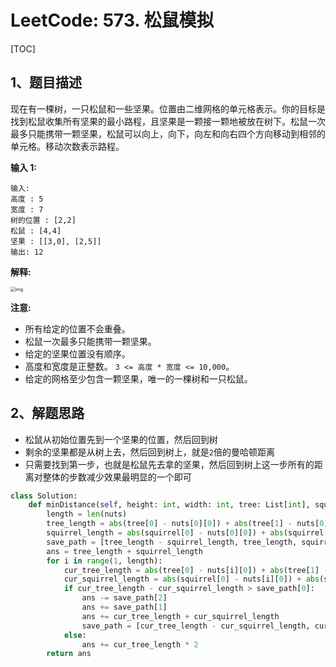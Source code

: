 # LeetCode: 573. 松鼠模拟

[TOC]

## 1、题目描述

现在有一棵树，一只松鼠和一些坚果。位置由二维网格的单元格表示。你的目标是找到松鼠收集所有坚果的最小路程，且坚果是一颗接一颗地被放在树下。松鼠一次最多只能携带一颗坚果，松鼠可以向上，向下，向左和向右四个方向移动到相邻的单元格。移动次数表示路程。

**输入 1:**

```
输入: 
高度 : 5
宽度 : 7
树的位置 : [2,2]
松鼠 : [4,4]
坚果 : [[3,0], [2,5]]
输出: 12
```


**解释:**

<img src="http://markdown-images-1251766755.cos.ap-beijing.myqcloud.com/notebook/2020-01-01-064528.png" alt="img" style="zoom:50%;" />

**注意:**

-   所有给定的位置不会重叠。
-   松鼠一次最多只能携带一颗坚果。
-   给定的坚果位置没有顺序。
-   高度和宽度是正整数。 `3 <= 高度 * 宽度 <= 10,000`。
-   给定的网格至少包含一颗坚果，唯一的一棵树和一只松鼠。



## 2、解题思路

-   松鼠从初始位置先到一个坚果的位置，然后回到树
-   剩余的坚果都是从树上去，然后回到树上，就是`2`倍的曼哈顿距离
-   只需要找到第一步，也就是松鼠先去拿的坚果，然后回到树上这一步所有的距离对整体的步数减少效果最明显的一个即可



```python
class Solution:
    def minDistance(self, height: int, width: int, tree: List[int], squirrel: List[int], nuts: List[List[int]]) -> int:
        length = len(nuts)
        tree_length = abs(tree[0] - nuts[0][0]) + abs(tree[1] - nuts[0][1])
        squirrel_length = abs(squirrel[0] - nuts[0][0]) + abs(squirrel[1] - nuts[0][1])
        save_path = [tree_length - squirrel_length, tree_length, squirrel_length]
        ans = tree_length + squirrel_length
        for i in range(1, length):
            cur_tree_length = abs(tree[0] - nuts[i][0]) + abs(tree[1] - nuts[i][1])
            cur_squirrel_length = abs(squirrel[0] - nuts[i][0]) + abs(squirrel[1] - nuts[i][1])
            if cur_tree_length - cur_squirrel_length > save_path[0]:
                ans -= save_path[2]
                ans += save_path[1]
                ans += cur_tree_length + cur_squirrel_length
                save_path = [cur_tree_length - cur_squirrel_length, cur_tree_length, cur_squirrel_length]
            else:
                ans += cur_tree_length * 2
        return ans
```

